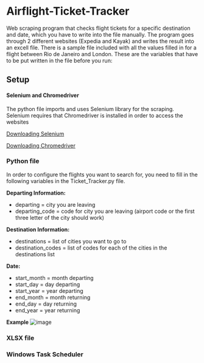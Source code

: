 # Airflight-Ticket-Tracker
Web scraping program that checks flight tickets for a specific destination and date, which you have to write into the file  manually. The program goes through 2 different websites (Expedia and Kayak) and writes the result into an excell file. There is a sample file included with all the values filled in for a flight between Rio de Janeiro and London. These are the variables that have to be put written in the file before you run:


## Setup

#### Selenium and Chromedriver
The python file imports and uses Selenium library for the scraping. Selenium requires that Chromedriver is installed in order to access the websites

[Downloading Selenium](https://selenium-python.readthedocs.io/installation.html)

[Downloading Chromedriver](https://chromedriver.chromium.org/getting-started)

### Python file

In order to configure the flights you want to search for, you need to fill in the following variables in the Ticket_Tracker.py file.

**Departing Information:** 
- departing = city you are leaving
- departing_code = code for city you are leaving (airport code or the first three letter of the city should work)

**Destination Information:**
- destinations = list of cities you want to go to
- destination_codes = list of codes for each of the cities in the destinations list

**Date:**
- start_month = month departing
- start_day = day departing
- start_year = year departing
- end_month = month returning
- end_day = day returning
- end_year = year returning


**Example**
![image](https://user-images.githubusercontent.com/98294696/216842968-6dcf9f03-87e8-4cdf-bdd7-a0e674e7a2c9.png)

### XLSX file

### Windows Task Scheduler

